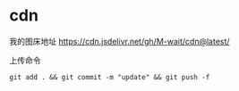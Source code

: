 # cdn

我的图床地址
https://cdn.jsdelivr.net/gh/M-wait/cdn@latest/

上传命令
```
git add . && git commit -m "update" && git push -f
```